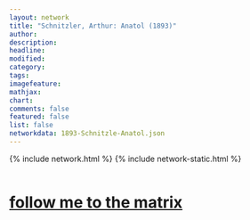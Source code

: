 ```yaml
---
layout: network
title: "Schnitzler, Arthur: Anatol (1893)"
author:
description:
headline:
modified:
category:
tags: 
imagefeature: 
mathjax: 
chart: 
comments: false
featured: false
list: false
networkdata: 1893-Schnitzle-Anatol.json
---
```

{% include network.html %}
{% include network-static.html %}
<div class="row">
  <div class="small-5 small-centered columns"><a href="/matrix89"><h1>follow me to the matrix</h1></a>
</div>
</div>
